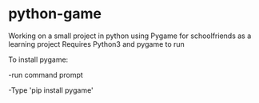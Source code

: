 # python-game
Working on a small project in python using Pygame for schoolfriends as a learning project
Requires Python3 and pygame to run



To install pygame:

-run command prompt

-Type 'pip install pygame'
